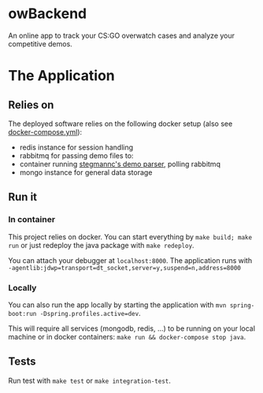 # owBackend

An online app to track your CS:GO overwatch cases and analyze your competitive demos.

# The Application
## Relies on
The deployed software relies on the following docker setup (also see [docker-compose.yml](https://github.com/dwalldorf/jowBackend/blob/master/docker-compose.yml)):
* redis instance for session handling
* rabbitmq for passing demo files to:
* container running [stegmannc's demo parser](https://github.com/stegmannc/csgo-demoparser), polling rabbitmq
* mongo instance for general data storage

## Run it
### In container
This project relies on docker. You can start everything by `make build; make run` or just redeploy the java package with `make redeploy`.

You can attach your debugger at `localhost:8000`. The application runs with  
`-agentlib:jdwp=transport=dt_socket,server=y,suspend=n,address=8000`

### Locally
You can also run the app locally by starting the application with `mvn spring-boot:run -Dspring.profiles.active=dev`.
 
This will require all services (mongodb, redis, ...) to be running on your local machine or in docker containers: `make run && docker-compose stop java`.


## Tests
Run test with `make test` or `make integration-test`.
